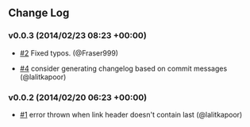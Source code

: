 ## Change Log

### v0.0.3 (2014/02/23 08:23 +00:00)
- [#2](https://github.com/lalitkapoor/github-changes/pull/2) Fixed typos. (@Fraser999)

- [#4](https://github.com/lalitkapoor/github-changes/pull/4) consider generating changelog based on commit messages (@lalitkapoor)


### v0.0.2 (2014/02/20 06:23 +00:00)
- [#1](https://github.com/lalitkapoor/github-changes/pull/1) error thrown when link header doesn't contain last (@lalitkapoor)
